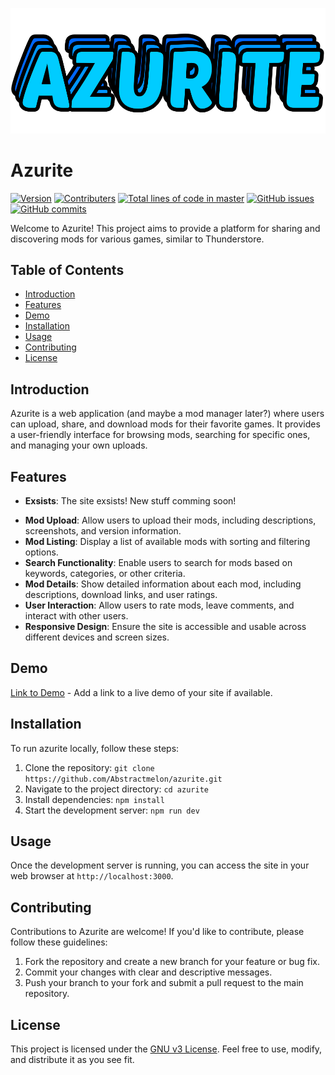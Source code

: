 ![Github logo](azuritelogo.png)

# Azurite
[![Version](https://img.shields.io/badge/Version-v1.2.0-blue)](https://github.com/AbstractMelon/Azurite/)
[![Contributers](https://img.shields.io/badge/Contributers-3-red)](https://github.com/AbstractMelon/Azurite/)
[![Total lines of code in master](https://tokei.rs/b1/github/AbstractMelon/Azurite?category=lines)](https://github.com/AbstractMelon/Azurite)
[![GitHub issues](https://img.shields.io/github/issues/AbstractMelon/Azurite)](https://github.com/AbstractMelon/Azurite/issues)
[![GitHub commits](https://img.shields.io/github/commit-activity/m/AbstractMelon/Azurite)](https://github.com/AbstractMelon/Azurite/commits)

Welcome to Azurite! This project aims to provide a platform for sharing and discovering mods for various games, similar to Thunderstore.

## Table of Contents

- [Introduction](#introduction)
- [Features](#features)
- [Demo](#demo)
- [Installation](#installation)
- [Usage](#usage)
- [Contributing](#contributing)
- [License](#license)

## Introduction

Azurite is a web application (and maybe a mod manager later?) where users can upload, share, and download mods for their favorite games. It provides a user-friendly interface for browsing mods, searching for specific ones, and managing your own uploads.

## Features

- **Exsists**: The site exsists! New stuff comming soon!
<!--- - **User Authentication**: Secure user authentication system for registering, logging in, and managing user accounts. -->
- **Mod Upload**: Allow users to upload their mods, including descriptions, screenshots, and version information.
- **Mod Listing**: Display a list of available mods with sorting and filtering options.
- **Search Functionality**: Enable users to search for mods based on keywords, categories, or other criteria.
- **Mod Details**: Show detailed information about each mod, including descriptions, download links, and user ratings.
- **User Interaction**: Allow users to rate mods, leave comments, and interact with other users.
- **Responsive Design**: Ensure the site is accessible and usable across different devices and screen sizes. 

## Demo

[Link to Demo](azurite-dev.vercel.app) - Add a link to a live demo of your site if available.

## Installation

To run azurite locally, follow these steps:

1. Clone the repository: `git clone https://github.com/Abstractmelon/azurite.git`
2. Navigate to the project directory: `cd azurite`
3. Install dependencies: `npm install`
5. Start the development server: `npm run dev`

## Usage

Once the development server is running, you can access the site in your web browser at `http://localhost:3000`. 

## Contributing

Contributions to Azurite are welcome! If you'd like to contribute, please follow these guidelines:

1. Fork the repository and create a new branch for your feature or bug fix.
2. Commit your changes with clear and descriptive messages.
3. Push your branch to your fork and submit a pull request to the main repository.

## License

This project is licensed under the [GNU v3 License](LICENSE). Feel free to use, modify, and distribute it as you see fit.
